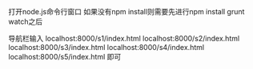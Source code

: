 打开node.js命令行窗口
如果没有npm install则需要先进行npm install
grunt watch之后

导航栏输入
localhost:8000/s1/index.html
localhost:8000/s2/index.html
localhost:8000/s3/index.html
localhost:8000/s4/index.html
localhost:8000/s5/index.html
即可